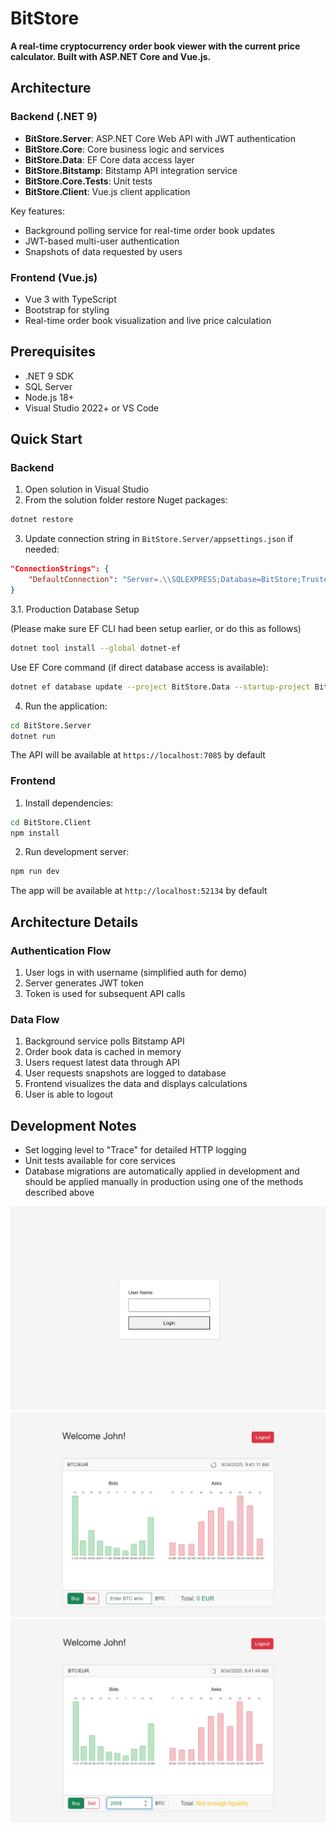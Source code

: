 # BitStore

**A real-time cryptocurrency order book viewer with the current price calculator. Built with ASP.NET Core and Vue.js.**

## Architecture

### Backend (.NET 9)
- **BitStore.Server**: ASP.NET Core Web API with JWT authentication
- **BitStore.Core**: Core business logic and services
- **BitStore.Data**: EF Core data access layer
- **BitStore.Bitstamp**: Bitstamp API integration service
- **BitStore.Core.Tests**: Unit tests
- **BitStore.Client**: Vue.js client application

Key features:
- Background polling service for real-time order book updates
- JWT-based multi-user authentication
- Snapshots of data requested by users

### Frontend (Vue.js)
- Vue 3 with TypeScript
- Bootstrap for styling
- Real-time order book visualization and live price calculation

## Prerequisites

- .NET 9 SDK
- SQL Server
- Node.js 18+
- Visual Studio 2022+ or VS Code

## Quick Start

### Backend

1. Open solution in Visual Studio
2. From the solution folder restore Nuget packages:
```bash
dotnet restore
```
3. Update connection string in `BitStore.Server/appsettings.json` if needed:
```json
"ConnectionStrings": {
    "DefaultConnection": "Server=.\\SQLEXPRESS;Database=BitStore;Trusted_Connection=True;MultipleActiveResultSets=true;TrustServerCertificate=true"
}
```

3.1. Production Database Setup

(Please make sure EF CLI had been setup earlier, or do this as follows)
```bash
dotnet tool install --global dotnet-ef
```

 Use EF Core command (if direct database access is available):
```bash
dotnet ef database update --project BitStore.Data --startup-project BitStore.Server
```

4. Run the application:
```bash
cd BitStore.Server
dotnet run
```
The API will be available at `https://localhost:7085` by default

### Frontend

1. Install dependencies:
```bash
cd BitStore.Client
npm install
```

2. Run development server:
```bash
npm run dev
```
The app will be available at `http://localhost:52134` by default


## Architecture Details

### Authentication Flow
1. User logs in with username (simplified auth for demo)
2. Server generates JWT token
3. Token is used for subsequent API calls

### Data Flow
1. Background service polls Bitstamp API
2. Order book data is cached in memory
3. Users request latest data through API
4. User requests snapshots are logged to database
5. Frontend visualizes the data and displays calculations
6. User is able to logout

## Development Notes

- Set logging level to "Trace" for detailed HTTP logging
- Unit tests available for core services
- Database migrations are automatically applied in development and should be applied manually in production using one of the methods described above

![Login](./docs/images/app-login.jpg)
![Dashboard](./docs/images/app-dashboard.jpg)
![Not enough liquidity warning](./docs/images/app-dashboard-warning.jpg)